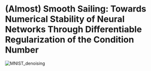 <h1>(Almost) Smooth Sailing: Towards Numerical Stability of Neural Networks Through Differentiable Regularization of the Condition Number</h1>

![MNIST_denoising](https://github.com/danedane-haider/Almost-Smooth-Sailing/assets/55834940/cebbbfac-0099-402d-8d57-3102aef4f02e)
